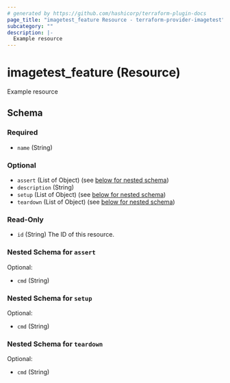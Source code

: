 ```yaml
---
# generated by https://github.com/hashicorp/terraform-plugin-docs
page_title: "imagetest_feature Resource - terraform-provider-imagetest"
subcategory: ""
description: |-
  Example resource
---
```


# imagetest_feature (Resource)

Example resource



<!-- schema generated by tfplugindocs -->
## Schema

### Required

- `name` (String)

### Optional

- `assert` (List of Object) (see [below for nested schema](#nestedatt--assert))
- `description` (String)
- `setup` (List of Object) (see [below for nested schema](#nestedatt--setup))
- `teardown` (List of Object) (see [below for nested schema](#nestedatt--teardown))

### Read-Only

- `id` (String) The ID of this resource.

<a id="nestedatt--assert"></a>
### Nested Schema for `assert`

Optional:

- `cmd` (String)


<a id="nestedatt--setup"></a>
### Nested Schema for `setup`

Optional:

- `cmd` (String)


<a id="nestedatt--teardown"></a>
### Nested Schema for `teardown`

Optional:

- `cmd` (String)
